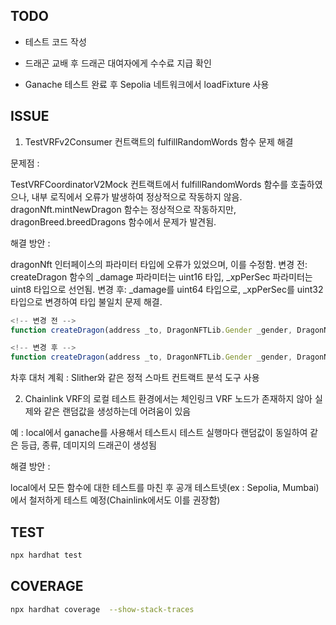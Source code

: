 ## TODO

- 테스트 코드 작성

- 드래곤 교배 후 드래곤 대여자에게 수수료 지급 확인

- Ganache 테스트 완료 후 Sepolia 네트워크에서 loadFixture 사용

## ISSUE

1. TestVRFv2Consumer 컨트랙트의 fulfillRandomWords 함수 문제 해결

문제점 :

TestVRFCoordinatorV2Mock 컨트랙트에서 fulfillRandomWords 함수를 호출하였으나, 내부 로직에서 오류가 발생하여 정상적으로 작동하지 않음. dragonNft.mintNewDragon 함수는 정상적으로 작동하지만, dragonBreed.breedDragons 함수에서 문제가 발견됨.

해결 방안 :

dragonNft 인터페이스의 파라미터 타입에 오류가 있었으며, 이를 수정함.
변경 전: createDragon 함수의 \_damage 파라미터는 uint16 타입, \_xpPerSec 파라미터는 uint8 타입으로 선언됨.
변경 후: \_damage를 uint64 타입으로, \_xpPerSec를 uint32 타입으로 변경하여 타입 불일치 문제 해결.

```typescript
<!-- 변경 전 -->
function createDragon(address _to, DragonNFTLib.Gender _gender, DragonNFTLib.Rarity _rarity, DragonNFTLib.Species _specie, uint16 _damage, uint8 _xpPerSec) external returns(uint256 tokenId);

<!-- 변경 후 -->
function createDragon(address _to, DragonNFTLib.Gender _gender, DragonNFTLib.Rarity _rarity, DragonNFTLib.Species _specie, uint64 _damage, uint32 _xpPerSec) external returns(uint256 tokenId);
```

차후 대처 계획 :
Slither와 같은 정적 스마트 컨트랙트 분석 도구 사용

2. Chainlink VRF의 로컬 테스트 환경에서는 체인링크 VRF 노드가 존재하지 않아 실제와 같은 랜덤값을 생성하는데 어려움이 있음

예 : local에서 ganache를 사용해서 테스트시 테스트 실행마다 랜덤값이 동일하여 같은 등급, 종류, 데미지의 드래곤이 생성됨

해결 방안 :

local에서 모든 함수에 대한 테스트를 마친 후 공개 테스트넷(ex : Sepolia, Mumbai)에서 철저하게 테스트 예정(Chainlink에서도 이를 권장함)

## TEST

```bash
npx hardhat test
```

## COVERAGE

```bash
npx hardhat coverage  --show-stack-traces
```
